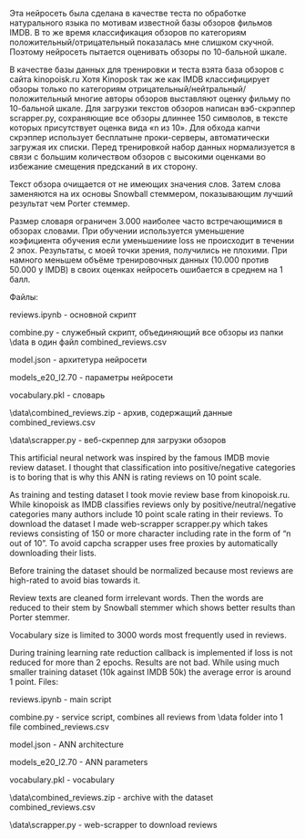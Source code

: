 Эта нейросеть была сделана в качестве теста по обработке натурального языка по мотивам известной базы обзоров фильмов IMDB. В то же время классификация обзоров по категориям положительный/отрицательный показалась мне слишком скучной. Поэтому нейросеть пытается оценивать обзоры по 10-бальной шкале.

В качестве базы данных для тренировки и теста взята база обзоров с сайта kinopoisk.ru Хотя Kinoposk так же как IMDB классифицирует обзоры только по категориям отрицательный/нейтральный/положительный многие авторы обзоров выставляют оценку фильму по 10-бальной шкале. Для загрузки текстов обзоров написан вэб-скрэппер scrapper.py, сохраняющие все обзоры длиннее 150 символов, в тексте которых присутствует оценка вида «n из 10». Для обхода капчи скрэппер использует бесплатыне проки-серверы, автоматически загружая их списки.
Перед тренировкой набор данных нормализуется в связи с большим количеством обзоров с высокими оценками во избежание смещения предсканий в их сторону.

Текст обзора очищается от не имеющих значения слов. Затем слова заменяются на их основы Snowball стеммером, показывающим лучший результат чем Porter стеммер.

Размер словаря ограничен 3.000 наиболее часто встречающимися в обзорах словами.
При обучении используется уменьшение коэфициента обучения если уменьшениие loss не происходит в течении 2 эпох.
Результаты, с моей точки зрения, получились не плохими. При намного меньшем объёме тренировочных данных (10.000 против 50.000 у IMDB) в своих оценках нейросеть ошибается в среднем на 1 балл.

Файлы:

reviews.ipynb - основной скрипт

combine.py - служебный скрипт, объединяющий все обзоры из папки \data в один файл combined_reviews.csv

model.json - архитетура нейросети

models_e20_l2.70 - параметры нейросети

vocabulary.pkl - словарь

\data\combined_reviews.zip - архив, содержащий данные combined_reviews.csv

\data\scrapper.py - веб-скреппер для загрузки обзоров



This artificial neural network was inspired by the famous IMDB movie review dataset. I thought that classification into positive/negative categories is to boring that is why this ANN is rating reviews on 10 point scale.

As training and testing dataset I took movie review base from kinopoisk.ru. While kinopoisk as IMDB classifies reviews only by positive/neutral/negative categories many authors include 10 point scale rating in their reviews. To download the dataset I made web-scrapper scrapper.py which takes reviews consisting of 150 or more character including rate in the form of  “n out of 10”. To avoid capcha scrapper uses free proxies by automatically downloading their lists.

Before training the dataset should be normalized because most reviews are high-rated to avoid bias towards it.

Review texts are cleaned form irrelevant words. Then the words are reduced to their stem by Snowball stemmer which shows better results than Porter stemmer.

Vocabulary size is limited to 3000 words most frequently used in reviews.

During training learning rate reduction callback is implemented if loss is not reduced for more than 2 epochs.
Results are not bad. While using much smaller training dataset (10k against IMDB 50k) the average error is around 1 point.
Files:

reviews.ipynb - main script

combine.py - service script, combines all reviews from \data folder into 1 file combined_reviews.csv

model.json - ANN architecture

models_e20_l2.70 - ANN parameters 

vocabulary.pkl - vocabulary

\data\combined_reviews.zip - archive with the dataset combined_reviews.csv

\data\scrapper.py - web-scrapper to download reviews

